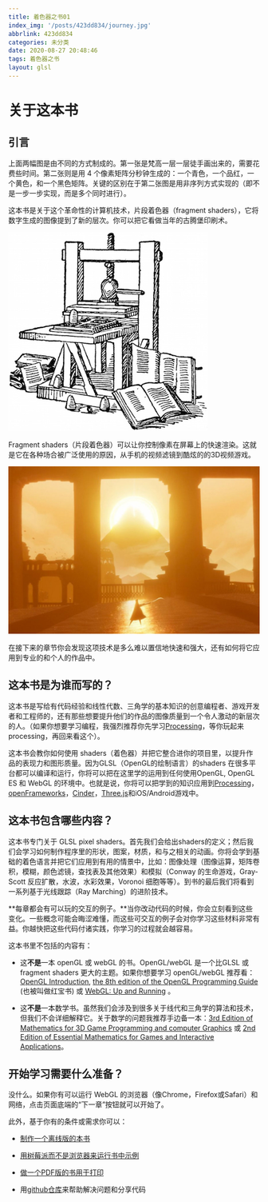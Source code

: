 ```yaml
---
title: 着色器之书01
index_img: '/posts/423dd834/journey.jpg'
abbrlink: 423dd834
categories: 未分类
date: 2020-08-27 20:48:46
tags: 着色器之书
layout: glsl
---
```


# 关于这本书

## 引言


<div class="container">
    <canvas id="custom" class="canvas" data-fragment-url="/blog/glsl/cmyk-halftone.frag" data-textures="/blog/images/vangogh.jpg" style="width:100%;height:auto" >
    </canvas>
</div>



上面两幅图是由不同的方式制成的。第一张是梵高一层一层徒手画出来的，需要花费些时间。第二张则是用 4 个像素矩阵分秒钟生成的：一个青色，一个品红，一个黄色，和一个黑色矩阵。关键的区别在于第二张图是用非序列方式实现的（即不是一步一步实现，而是多个同时进行）。

这本书是关于这个革命性的计算机技术，片段着色器（fragment shaders），它将数字生成的图像提到了新的层次。你可以把它看做当年的古腾堡印刷术。

![Gutenberg's press](%E7%9D%80%E8%89%B2%E5%99%A8%E4%B9%8B%E4%B9%A601/gutenpress.jpg)

Fragment shaders（片段着色器）可以让你控制像素在屏幕上的快速渲染。这就是它在各种场合被广泛使用的原因，从手机的视频滤镜到酷炫的的3D视频游戏。

![Journey by That Game Company](%E7%9D%80%E8%89%B2%E5%99%A8%E4%B9%8B%E4%B9%A601/journey.jpg)

在接下来的章节你会发现这项技术是多么难以置信地快速和强大，还有如何将它应用到专业的和个人的作品中。


## 这本书是为谁而写的？

这本书是写给有代码经验和线性代数、三角学的基本知识的创意编程者、游戏开发者和工程师的，还有那些想要提升他们的作品的图像质量到一个令人激动的新层次的人。（如果你想要学习编程，我强烈推荐你先学习[Processing](https://processing.org/)，等你玩起来processing，再回来看这个）。

这本书会教你如何使用 shaders（着色器）并把它整合进你的项目里，以提升作品的表现力和图形质量。因为GLSL（OpenGL的绘制语言）的shaders 在很多平台都可以编译和运行，你将可以把在这里学的运用到任何使用OpenGL, OpenGL ES 和 WebGL 的环境中。也就是说，你将可以把学到的知识应用到[Processing](https://processing.org/)，[openFrameworks](http://openframeworks.cc/)，[Cinder](http://libcinder.org/)，[Three.js](http://threejs.org/)和iOS/Android游戏中。


## 这本书包含哪些内容？

这本书专门关于 GLSL pixel shaders。首先我们会给出shaders的定义；然后我们会学习如何制作程序里的形状，图案，材质，和与之相关的动画。你将会学到基础的着色语言并把它们应用到有用的情景中，比如：图像处理（图像运算，矩阵卷积，模糊，颜色滤镜，查找表及其他效果）和模拟（Conway 的生命游戏，Gray-Scott 反应扩散，水波，水彩效果，Voronoi 细胞等等）。到书的最后我们将看到一系列基于光线跟踪（Ray Marching）的进阶技术。

**每章都会有可以玩的交互的例子。**当你改动代码的时候，你会立刻看到这些变化。一些概念可能会晦涩难懂，而这些可交互的例子会对你学习这些材料非常有益。你越快把这些代码付诸实践，你学习的过程就会越容易。

这本书里不包括的内容有：

* 这**不是**一本 openGL 或 webGL 的书。OpenGL/webGL 是一个比GLSL 或 fragment shaders 更大的主题。如果你想要学习 openGL/webGL 推荐看： [OpenGL Introduction](https://open.gl/introduction), [the 8th edition of the OpenGL Programming Guide](http://www.amazon.com/OpenGL-Programming-Guide-Official-Learning/dp/0321773039/ref=sr_1_1?s=books&ie=UTF8&qid=1424007417&sr=1-1&keywords=open+gl+programming+guide) (也被叫做红宝书) 或 [WebGL: Up and Running](http://www.amazon.com/WebGL-Up-Running-Tony-Parisi/dp/144932357X/ref=sr_1_4?s=books&ie=UTF8&qid=1425147254&sr=1-4&keywords=webgl)
  。

* 这**不是**一本数学书。虽然我们会涉及到很多关于线代和三角学的算法和技术，但我们不会详细解释它。关于数学的问题我推荐手边备一本：[3rd Edition of Mathematics for 3D Game Programming and computer Graphics](http://www.amazon.com/Mathematics-Programming-Computer-Graphics-Third/dp/1435458869/ref=sr_1_1?ie=UTF8&qid=1424007839&sr=8-1&keywords=mathematics+for+games) 或 [2nd Edition of Essential Mathematics for Games and Interactive Applications](http://www.amazon.com/Essential-Mathematics-Games-Interactive-Applications/dp/0123742978/ref=sr_1_1?ie=UTF8&qid=1424007889&sr=8-1&keywords=essentials+mathematics+for+developers)。

## 开始学习需要什么准备？

没什么。如果你有可以运行 WebGL 的浏览器（像Chrome，Firefox或Safari）和网络，点击页面底端的“下一章”按钮就可以开始了。

此外，基于你有的条件或需求你可以：

* [制作一个离线版的本书](https://thebookofshaders.com/appendix/)

* [用树莓派而不是浏览器来运行书中示例](https://thebookofshaders.com/appendix/)

* [做一个PDF版的书用于打印](https://thebookofshaders.com/appendix/)

* 用[github仓库](https://github.com/patriciogonzalezvivo/thebookofshaders)来帮助解决问题和分享代码